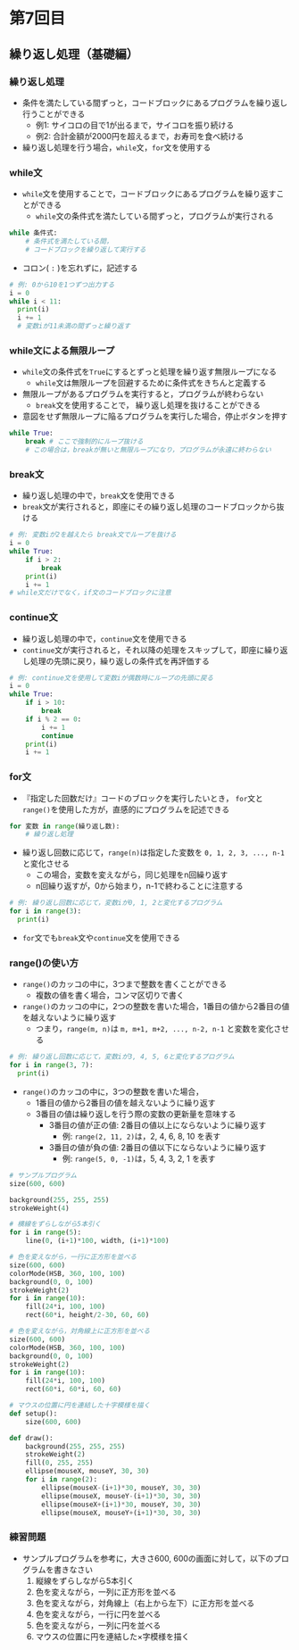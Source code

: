 # 第7回目
## 繰り返し処理（基礎編）

### 繰り返し処理
- 条件を満たしている間ずっと，コードブロックにあるプログラムを繰り返し行うことができる
  - 例1: サイコロの目で1が出るまで，サイコロを振り続ける
  - 例2: 合計金額が2000円を超えるまで，お寿司を食べ続ける
- 繰り返し処理を行う場合，```while```文，```for```文を使用する

### while文
  - ```while```文を使用することで，コードブロックにあるプログラムを繰り返すことができる
    - ```while```文の条件式を満たしている間ずっと，プログラムが実行される

```python
while 条件式:
    # 条件式を満たしている間， 
    # コードブロックを繰り返して実行する
```
- コロン( ```:``` )を忘れずに，記述する

```python
# 例: 0から10を1つずつ出力する
i = 0
while i < 11:
  print(i)
  i += 1
  # 変数iが11未満の間ずっと繰り返す
```

### while文による無限ループ
- ```while```文の条件式を```True```にするとずっと処理を繰り返す無限ループになる
  - ```while```文は無限ループを回避するために条件式をきちんと定義する
- 無限ループがあるプログラムを実行すると，プログラムが終わらない
  - ```break```文を使用することで， 繰り返し処理を抜けることができる
- 意図をせず無限ループに陥るプログラムを実行した場合，停止ボタンを押す

```python
while True:
    break # ここで強制的にループ抜ける
    # この場合は，breakが無いと無限ループになり，プログラムが永遠に終わらない
```

### break文
- 繰り返し処理の中で，```break```文を使用できる
- ```break```文が実行されると，即座にその繰り返し処理のコードブロックから抜ける
```python
# 例: 変数iが2を越えたら break文でループを抜ける
i = 0
while True:
    if i > 2:
        break
    print(i)
    i += 1
# while文だけでなく，if文のコードブロックに注意
```

### continue文
- 繰り返し処理の中で，```continue```文を使用できる
- ```continue```文が実行されると，それ以降の処理をスキップして，即座に繰り返し処理の先頭に戻り，繰り返しの条件式を再評価する
```python
# 例: continue文を使用して変数iが偶数時にループの先頭に戻る
i = 0
while True:
    if i > 10:
        break
    if i % 2 == 0:
        i += 1
        continue
    print(i)
    i += 1
```

### for文
- 『指定した回数だけ』コードのブロックを実行したいとき， ```for```文と```range()```を使用した方が，直感的にプログラムを記述できる
```python
for 変数 in range(繰り返し数):
    # 繰り返し処理
```
- 繰り返し回数に応じて，```range(n)```は指定した変数を ```0, 1, 2, 3, ..., n-1```と変化させる
  - この場合，変数を変えながら，同じ処理をn回繰り返す
  - n回繰り返すが，0から始まり，n-1で終わることに注意する
```python
# 例: 繰り返し回数に応じて，変数iが0, 1, 2と変化するプログラム
for i in range(3):
  print(i)
```
- ```for```文でも```break```文や```continue```文を使用できる

### range()の使い方
- ```range()```のカッコの中に，3つまで整数を書くことができる
  - 複数の値を書く場合，コンマ区切りで書く
- ```range()```のカッコの中に，2つの整数を書いた場合，1番目の値から2番目の値を越えないように繰り返す
  - つまり，```range(m, n)```は ```m, m+1, m+2, ..., n-2, n-1``` と変数を変化させる
```python
# 例: 繰り返し回数に応じて，変数iが3, 4, 5, 6と変化するプログラム
for i in range(3, 7):
  print(i)
```
- ```range()```のカッコの中に，3つの整数を書いた場合，
  - 1番目の値から2番目の値を越えないように繰り返す
  - 3番目の値は繰り返しを行う際の変数の更新量を意味する
    - 3番目の値が正の値: 2番目の値以上にならないように繰り返す
      - 例: ```range(2, 11, 2)```は，2, 4, 6, 8, 10 を表す
    - 3番目の値が負の値: 2番目の値以下にならないように繰り返す
      - 例: ```range(5, 0, -1)```は，5, 4, 3, 2, 1 を表す

```python
# サンプルプログラム
size(600, 600)

background(255, 255, 255)
strokeWeight(4)

# 横線をずらしながら5本引く
for i in range(5):
    line(0, (i+1)*100, width, (i+1)*100)
```

```python
# 色を変えながら，一行に正方形を並べる
size(600, 600)
colorMode(HSB, 360, 100, 100)
background(0, 0, 100)
strokeWeight(2)
for i in range(10):
    fill(24*i, 100, 100)
    rect(60*i, height/2-30, 60, 60)
```

```python
# 色を変えながら，対角線上に正方形を並べる
size(600, 600)
colorMode(HSB, 360, 100, 100)
background(0, 0, 100)
strokeWeight(2)
for i in range(10):
    fill(24*i, 100, 100)
    rect(60*i, 60*i, 60, 60)
```


```python
# マウスの位置に円を連結した十字模様を描く
def setup():
    size(600, 600)

def draw():
    background(255, 255, 255)
    strokeWeight(2)
    fill(0, 255, 255)
    ellipse(mouseX, mouseY, 30, 30)
    for i in range(2):
        ellipse(mouseX-(i+1)*30, mouseY, 30, 30)
        ellipse(mouseX, mouseY-(i+1)*30, 30, 30)
        ellipse(mouseX+(i+1)*30, mouseY, 30, 30)
        ellipse(mouseX, mouseY+(i+1)*30, 30, 30)
```

### 練習問題
- サンプルプログラムを参考に，大きさ600, 600の画面に対して，以下のプログラムを書きなさい
  1. 縦線をずらしながら5本引く
  2. 色を変えながら，一列に正方形を並べる
  3. 色を変えながら，対角線上（右上から左下）に正方形を並べる
  4. 色を変えながら，一行に円を並べる
  5. 色を変えながら，一列に円を並べる
  6. マウスの位置に円を連結した×字模様を描く
